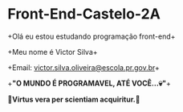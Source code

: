 # Front-End-Castelo-2A #
+Olá eu estou estudando programação front-end+

+Meu nome é Victor Silva+

+Email: victor.silva.oliveira@escola.pr.gov.br+

+**"O MUNDO É PROGRAMAVEL, ATÉ VOCÊ...💀"**+

**🔱Virtus vera per scientiam acquiritur.🔱**
